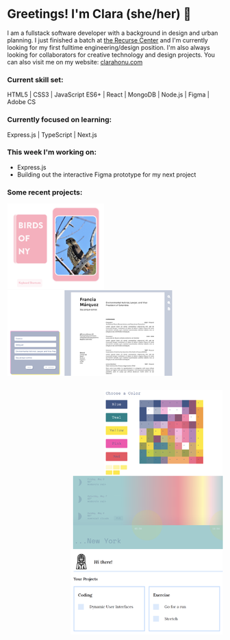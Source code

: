# Greetings! I'm Clara (she/her) 🌱 

I am a fullstack software developer with a background in design and urban planning. I just finished a batch at [the Recurse Center](https://www.recurse.com/about) and I'm currently looking for my first fulltime engineering/design position. I'm also always looking for collaborators for creative technology and design projects. You can also visit me on my website: <a href ="https://clarahonu.com">clarahonu.com</a>

### Current skill set:
HTML5 | CSS3 | JavaScript ES6+ | React | MongoDB | Node.js | Figma | Adobe CS

### Currently focused on learning:
Express.js | TypeScript | Next.js

### This week I'm working on:
- Express.js
- Building out the interactive Figma prototype for my next project 

### Some recent projects:
<a href="https://github.com/xewar/memoryCard">
<img src="https://github.com/xewar/projectThumbnails/blob/78a671e8a9e1d9f81eadb9d65aa2c61897d97d00/birdsOfNY2.png" height="200" alt="Birds of NY"></a>
<a href="https://github.com/xewar/cv-builder">
<img src="https://github.com/xewar/projectThumbnails/blob/7748307293ac9c726d2cdf4a89ba3f5cc829b40b/cvBuilder2.png" height="200" alt="CV Builder"></a>
  <br></br>
  
  <a href="https://github.com/xewar/etch-a-sketch/"><img align="right" src="https://github.com/xewar/projectThumbnails/blob/eac75ed24fa52f136b1d08ab36099e5fe7bbb612/etchASketch.png" height="200"></a><a href="https://github.com/xewar/weatherApp">  <img align="right" alt="Weather App" src="https://github.com/xewar/weatherApp/blob/623bbc1633a844fbcaa61767a4629da7046055f0/src/projectThumbnail.png" width="350"></a>
<br></br>

<a href="https://github.com/xewar/to-do-list/">
<img align="right" src="https://github.com/xewar/projectThumbnails/blob/56f419dd9d1148b3ac97cc690b6df82e6c90136e/todoList.png" height="200"></a>

